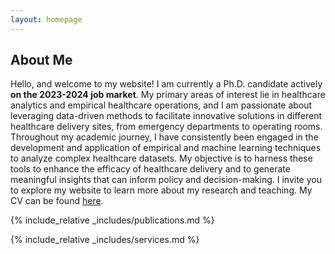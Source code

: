 ```yaml
---
layout: homepage
---
```


## About Me

Hello, and welcome to my website! I am currently a Ph.D. candidate actively **on the 2023-2024 job market**. My primary areas of interest lie in healthcare analytics and empirical healthcare operations, and I am passionate about leveraging data-driven methods to facilitate innovative solutions in different healthcare delivery sites, from emergency departments to operating rooms. Throughout my academic journey, I have consistently been engaged in the development and application of empirical and machine learning techniques to analyze complex healthcare datasets. My objective is to harness these tools to enhance the efficacy of healthcare delivery and to generate meaningful insights that can inform policy and decision-making. I invite you to explore my website to learn more about my research and teaching. My CV can be found [here](file:///C:/my_file.pdf).

{% include_relative _includes/publications.md %}

{% include_relative _includes/services.md %}
